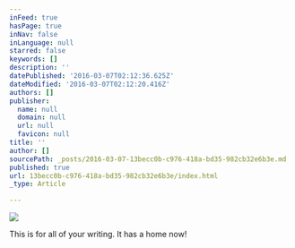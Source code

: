 ```yaml
---
inFeed: true
hasPage: true
inNav: false
inLanguage: null
starred: false
keywords: []
description: ''
datePublished: '2016-03-07T02:12:36.625Z'
dateModified: '2016-03-07T02:12:20.416Z'
authors: []
publisher:
  name: null
  domain: null
  url: null
  favicon: null
title: ''
author: []
sourcePath: _posts/2016-03-07-13becc0b-c976-418a-bd35-982cb32e6b3e.md
published: true
url: 13becc0b-c976-418a-bd35-982cb32e6b3e/index.html
_type: Article

---
```

![](https://the-grid-user-content.s3-us-west-2.amazonaws.com/3e77f8bd-3c5e-49aa-8210-dd3d64ae839b.jpg)

This is for all of your writing. It has a home now!